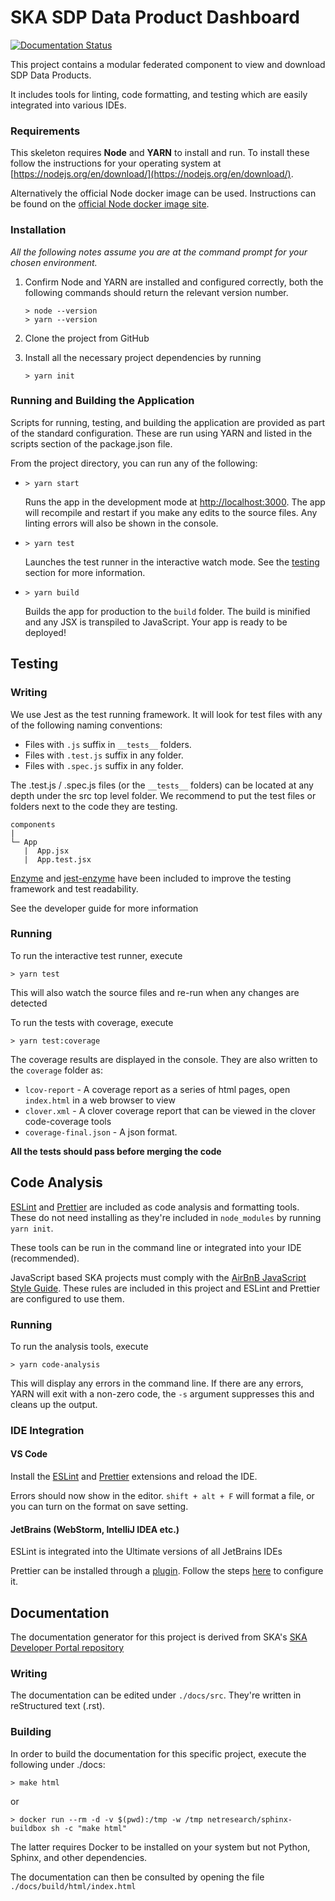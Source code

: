 # SKA SDP Data Product Dashboard

[![Documentation Status](https://readthedocs.org/projects/ska-telescope-ska-sdp-data-product-dashboard/badge/?version=latest)](https://ska-telescope-ska-sdp-data-product-dashboard.readthedocs.io/en/latest/?badge=latest)

This project contains a modular federated component to view and download SDP Data Products.

It includes tools for linting, code formatting, and testing which are easily integrated into various IDEs.

### Requirements

This skeleton requires **Node** and **YARN** to install and run. To install these follow the instructions for your operating system at [https://nodejs.org/en/download/](https://nodejs.org/en/download/).

Alternatively the official Node docker image can be used. Instructions can be found on the [official Node docker image site](https://github.com/nodejs/docker-node/blob/master/README.md#how-to-use-this-image).

### Installation

_All the following notes assume you are at the command prompt for your chosen environment._

1.  Confirm Node and YARN are installed and configured correctly, both the following commands should return the relevant version number.

        > node --version
        > yarn --version

2.  Clone the project from GitHub

3.  Install all the necessary project dependencies by running

        > yarn init

### Running and Building the Application

Scripts for running, testing, and building the application are provided as part of the standard configuration. These are run using YARN and listed in the scripts section of the package.json file.

From the project directory, you can run any of the following:

- `> yarn start`

  Runs the app in the development mode at [http://localhost:3000](http://localhost:3000). The app will recompile and restart if you make any edits to the source files. Any linting errors will also be shown in the console.

- `> yarn test`

  Launches the test runner in the interactive watch mode. See the [testing](#testing) section for more information.

- `> yarn build`

  Builds the app for production to the `build` folder. The build is minified and any JSX is transpiled to JavaScript. Your app is ready to be deployed!

## Testing

### Writing

We use Jest as the test running framework. It will look for test files with any of the following naming conventions:

- Files with `.js` suffix in `__tests__` folders.
- Files with `.test.js` suffix in any folder.
- Files with `.spec.js` suffix in any folder.

The .test.js / .spec.js files (or the `__tests__` folders) can be located at any depth under the src top level folder.
We recommend to put the test files or folders next to the code they are testing.

```
components
|
└─ App
   |  App.jsx
   |  App.test.jsx
```

[Enzyme](https://airbnb.io/enzyme/) and [jest-enzyme](https://www.npmjs.com/package/jest-enzyme) have been included to improve the testing framework and test readability.

See the developer guide for more information

### Running

To run the interactive test runner, execute

    > yarn test

This will also watch the source files and re-run when any changes are detected

To run the tests with coverage, execute

    > yarn test:coverage

The coverage results are displayed in the console. They are also written to the `coverage` folder as:

- `lcov-report` - A coverage report as a series of html pages, open `index.html` in a web browser to view
- `clover.xml` - A clover coverage report that can be viewed in the clover code-coverage tools
- `coverage-final.json` - A json format.

**All the tests should pass before merging the code**

## Code Analysis

[ESLint](https://ESLint.org/) and [Prettier](https://prettier.io/) are included as code analysis and formatting tools.
These do not need installing as they're included in `node_modules` by running `yarn init`.

These tools can be run in the command line or integrated into your IDE (recommended).

JavaScript based SKA projects must comply with the [AirBnB JavaScript Style Guide](https://github.com/airbnb/javascript). These rules are included in this project and ESLint and Prettier are configured to use them.

### Running

To run the analysis tools, execute

    > yarn code-analysis

This will display any errors in the command line. If there are any errors, YARN will exit with a non-zero code, the `-s` argument suppresses this and cleans up the output.

### IDE Integration

#### VS Code

Install the [ESLint](https://marketplace.visualstudio.com/items?itemName=dbaeumer.vscode-ESLint) and [Prettier](https://marketplace.visualstudio.com/items?itemName=esbenp.prettier-vscode) extensions and reload the IDE.

Errors should now show in the editor. `shift + alt + F` will format a file, or you can turn on the format on save setting.

#### JetBrains (WebStorm, IntelliJ IDEA etc.)

ESLint is integrated into the Ultimate versions of all JetBrains IDEs

Prettier can be installed through a [plugin](https://plugins.jetbrains.com/plugin/10456-prettier). Follow the steps [here](https://www.jetbrains.com/help/idea/prettier.html) to configure it.

## Documentation

The documentation generator for this project is derived from SKA's [SKA Developer Portal repository](http://developer.skatelescope.org/en/latest/projects/document_project.html)

### Writing

The documentation can be edited under `./docs/src`. They're written in reStructured text (.rst).

### Building

In order to build the documentation for this specific project, execute the following under ./docs:

    > make html

or

    > docker run --rm -d -v $(pwd):/tmp -w /tmp netresearch/sphinx-buildbox sh -c "make html"

The latter requires Docker to be installed on your system but not Python, Sphinx, and other dependencies.

The documentation can then be consulted by opening the file `./docs/build/html/index.html`
